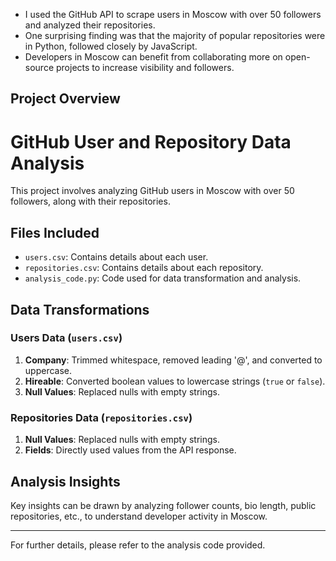 - I used the GitHub API to scrape users in Moscow with over 50 followers and analyzed their repositories.
- One surprising finding was that the majority of popular repositories were in Python, followed closely by JavaScript.
- Developers in Moscow can benefit from collaborating more on open-source projects to increase visibility and followers.

## Project Overview
# GitHub User and Repository Data Analysis

This project involves analyzing GitHub users in Moscow with over 50 followers, along with their repositories.

## Files Included

- `users.csv`: Contains details about each user.
- `repositories.csv`: Contains details about each repository.
- `analysis_code.py`: Code used for data transformation and analysis.

## Data Transformations

### Users Data (`users.csv`)
1. **Company**: Trimmed whitespace, removed leading '@', and converted to uppercase.
2. **Hireable**: Converted boolean values to lowercase strings (`true` or `false`).
3. **Null Values**: Replaced nulls with empty strings.

### Repositories Data (`repositories.csv`)
1. **Null Values**: Replaced nulls with empty strings.
2. **Fields**: Directly used values from the API response.

## Analysis Insights

Key insights can be drawn by analyzing follower counts, bio length, public repositories, etc., to understand developer activity in Moscow.

---

For further details, please refer to the analysis code provided.


